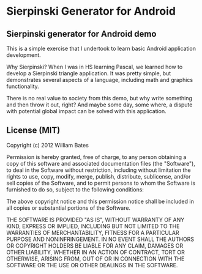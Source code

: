 Sierpinski Generator for Android
============================

Sierpinski generator for Android demo
---------------------------------------------

This is a simple exercise that I undertook to learn basic Android application development.

Why Sierpinski?  When I was in HS learning Pascal, we learned how to develop a Sierpinski
triangle application.  It was pretty simple, but demonstrates several aspects of a
language, including math and graphics functionality.

There is no real value to society from this demo, but why write something and then
throw it out, right?  And maybe some day, some where, a dispute with potential global
impact can be solved with this application.

License (MIT)
-----------------------------

Copyright (c) 2012 William Bates

Permission is hereby granted, free of charge, to any person obtaining a copy of this
software and associated documentation files (the "Software"), to deal in the Software
without restriction, including without limitation the rights to use, copy, modify,
merge, publish, distribute, sublicense, and/or sell copies of the Software, and to
permit persons to whom the Software is furnished to do so, subject to the following
conditions:

The above copyright notice and this permission notice shall be included in all copies
or substantial portions of the Software.

THE SOFTWARE IS PROVIDED "AS IS", WITHOUT WARRANTY OF ANY KIND, EXPRESS OR IMPLIED,
INCLUDING BUT NOT LIMITED TO THE WARRANTIES OF MERCHANTABILITY, FITNESS FOR A
PARTICULAR PURPOSE AND NONINFRINGEMENT. IN NO EVENT SHALL THE AUTHORS OR COPYRIGHT
HOLDERS BE LIABLE FOR ANY CLAIM, DAMAGES OR OTHER LIABILITY, WHETHER IN AN ACTION OF
CONTRACT, TORT OR OTHERWISE, ARISING FROM, OUT OF OR IN CONNECTION WITH THE SOFTWARE
OR THE USE OR OTHER DEALINGS IN THE SOFTWARE.
